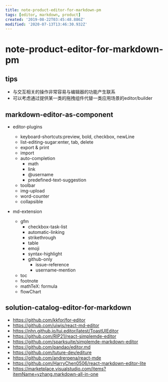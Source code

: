 ```yaml
---
title: note-product-editor-for-markdown-pm
tags: [editor, markdown, product]
created: '2019-08-22T03:45:48.886Z'
modified: '2020-07-13T13:46:30.932Z'
---
```


# note-product-editor-for-markdown-pm

## tips

- 与交互相关的操作非常容易与编辑器的功能产生联系
- 可以考虑通过提供某一类的拖拽组件代替一类应用场景的editor/builder

## markdown-editor-as-component

- editor-plugins
  - keyboard-shortcuts:preview, bold, checkbox, newLine
  - list-editing-sugar:enter, tab, delete
  - export & print    
  - import
  - auto-completion
    - math
    - link
    - @username
    - predefined-text-suggestion
  - toolbar
  - img-upload
  - word-counter
  - collapsible

- md-extension
  - gfm
      - checkbox-task-list
      - automatic-linking
      - strikethrough
      - table
      - emoji
      - syntax-highlight
      - github-only
          - issue-reference
          - username-mention
  - toc
  - footnote
  - mathTeX: formula
  - flowChart

## solution-catalog-editor-for-markdown

- https://github.com/kkfor/for-editor
- https://github.com/uiwjs/react-md-editor
- https://nhn.github.io/tui.editor/latest/ToastUIEditor
- https://github.com/RIP21/react-simplemde-editor
- https://github.com/sparksuite/simplemde-markdown-editor
- https://github.com/pandao/editor.md
- https://github.com/tuture-dev/editure
- https://github.com/andrerpena/react-mde
- https://github.com/HarryChen0506/react-markdown-editor-lite
- https://marketplace.visualstudio.com/items?itemName=yzhang.markdown-all-in-one
